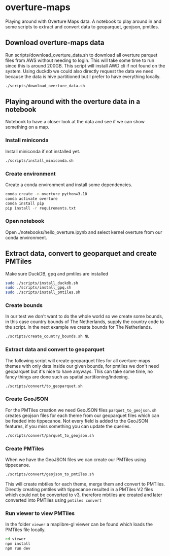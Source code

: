 # overture-maps

Playing around with Overture Maps data. A notebook to play around in and some scripts to extract and convert data to geoparquet, geojson, pmtiles.

## Download overture-maps data

Run scripts/download_overture_data.sh to download all overture parquet files from AWS without needing to login. This will take some time to run since this is around 200GB. This script will install AWD cli if not found on the system. Using duckdb we could also directly request the data we need because the data is hive partitioned but I prefer to have everything locally.

```sh
./scripts/download_overture_data.sh
```

## Playing around with the overture data in a notebook

Notebook to have a closer look at the data and see if we can show something on a map.

### Install miniconda

Install miniconda if not installed yet.

```sh
./scripts/install_miniconda.sh
```

### Create environment

Create a conda environment and install some dependencies.

```sh
conda create -n overture python=3.10 
conda activate overture
conda install pip
pip install -r requirements.txt
```

### Open notebook

Open ./notebooks/hello_overture.ipynb and select kernel overture from our conda environment.

## Extract data, convert to geoparquet and create PMTiles

Make sure DuckDB, gpq and pmtiles are installed

```sh
sudo ./scripts/install_duckdb.sh
sudo ./scripts/install_gpq.sh
sudo ./scripts/install_pmtiles.sh
```

### Create bounds

In our test we don't want to do the whole world so we create some bounds, in this case country bounds of The Netherlands, supply the country code to the script. In the next example we create bounds for The Netherlands.

```sh
./scripts/create_country_bounds.sh NL
```

### Extract data and convert to geoparquet

The following script will create geoparquet files for all overture-maps themes with only data inside our given bounds, for pmtiles we don't need geoparquet but it's nice to have anyways. This can take some time, no fancy things are done such as spatial partitioning/indexing.

```sh
./scripts/convert/to_geoparquet.sh
```

### Create GeoJSON

For the PMTiles creation we need GeoJSON files `parquet_to_geojson.sh` creates geojson files for each theme from our geoparquet files which can be feeded into tippecanoe. Not every field is added to the GeoJSON features, if you miss something you can update the queries.

```sh
./scripts/convert/parquet_to_geojson.sh
```

### Create PMTiles

When we have the GeoJSON files we can create our PMTiles using tippecanoe.

```sh
./scripts/convert/geojson_to_pmtiles.sh
```

This will create mbtiles for each theme, merge them and convert to PMTiles. Directly creating pmtiles with tippecanoe resulted in a PMTiles V2 files which could not be converted to v3, therefore mbtiles are created and later converted into PMTiles using `pmtiles convert`

### Run viewer to view PMTiles

In the folder `viewer` a maplibre-gl viewer can be found which loads the PMTiles file locally.

```sh
cd viewer
npm install
npm run dev
```